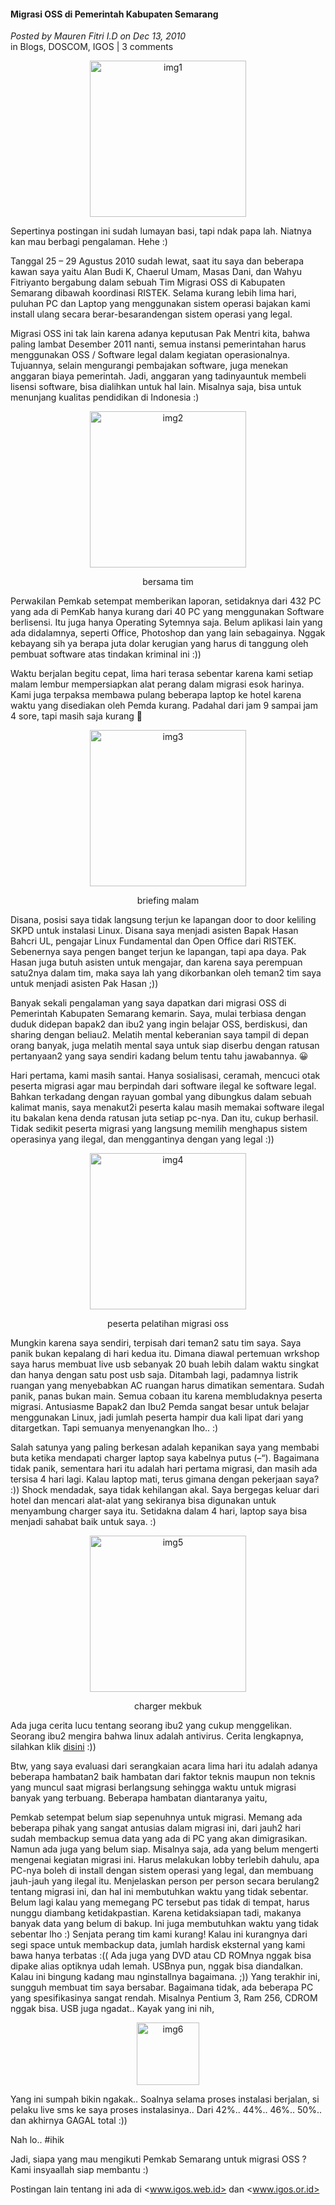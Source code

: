 #### Migrasi OSS di Pemerintah Kabupaten Semarang
_Posted by Mauren Fitri I.D on Dec 13, 2010_
<br>
in Blogs, DOSCOM, IGOS | 3 comments

<p align="center">
	<img src="./posts/2010-12-13-migrasi-oss-pemkab-semarang/CIMG3568.jpg" height="250px" alt="img1">
</p> 
Sepertinya postingan ini sudah lumayan basi, tapi ndak papa lah. Niatnya kan mau berbagi pengalaman. Hehe :) 

Tanggal 25 – 29 Agustus 2010 sudah lewat, saat itu saya dan beberapa kawan saya yaitu Alan Budi K, Chaerul Umam, Masas Dani, dan Wahyu Fitriyanto bergabung dalam sebuah Tim Migrasi OSS di Kabupaten Semarang dibawah koordinasi RISTEK. Selama kurang lebih lima hari, puluhan PC dan Laptop yang menggunakan sistem operasi bajakan kami install ulang secara berar-besarandengan sistem operasi yang legal.

Migrasi OSS ini tak lain karena adanya keputusan Pak Mentri kita, bahwa paling lambat Desember 2011 nanti, semua instansi pemerintahan harus menggunakan OSS / Software legal dalam kegiatan operasionalnya. Tujuannya, selain mengurangi pembajakan software, juga menekan anggaran biaya pemerintah. Jadi, anggaran yang tadinyauntuk membeli lisensi software, bisa dialihkan untuk hal lain. Misalnya saja, bisa untuk menunjang kualitas pendidikan di Indonesia :)

<p align="center">
	<img src="./posts/2010-12-13-migrasi-oss-pemkab-semarang/CIMG3579.jpg" height="250px" alt="img2">
    <p align="center">bersama tim</p>
</p> 

Perwakilan Pemkab setempat memberikan laporan, setidaknya dari 432 PC yang ada di PemKab hanya kurang dari 40 PC yang menggunakan Software berlisensi. Itu juga hanya Operating Sytemnya saja. Belum aplikasi lain yang ada didalamnya, seperti Office, Photoshop dan yang lain sebagainya. Nggak kebayang sih ya berapa juta dolar kerugian yang harus di tanggung oleh pembuat software atas tindakan kriminal ini :))

Waktu berjalan begitu cepat, lima hari terasa sebentar karena kami setiap malam lembur mempersiapkan alat perang dalam migrasi esok harinya. Kami juga terpaksa membawa pulang beberapa laptop ke hotel karena waktu yang disediakan oleh Pemda kurang. Padahal dari jam 9 sampai jam 4 sore, tapi masih saja kurang :hammer:

<p align="center">
	<img src="./posts/2010-12-13-migrasi-oss-pemkab-semarang/CIMG3630.jpg" height="250px" alt="img3">
    <p align="center">briefing malam</p>
</p> 

Disana, posisi saya tidak langsung terjun ke lapangan door to door keliling SKPD untuk instalasi Linux. Disana saya menjadi asisten Bapak Hasan Bahcri UL, pengajar Linux Fundamental dan Open Office dari RISTEK. Sebenernya saya pengen banget terjun ke lapangan, tapi apa daya. Pak Hasan juga butuh asisten untuk mengajar, dan karena saya perempuan satu2nya dalam tim, maka saya lah yang dikorbankan oleh teman2 tim saya untuk menjadi asisten Pak Hasan ;))

Banyak sekali pengalaman yang saya dapatkan dari migrasi OSS di Pemerintah Kabupaten Semarang kemarin. Saya, mulai terbiasa dengan duduk didepan bapak2 dan ibu2 yang ingin belajar OSS, berdiskusi, dan sharing dengan beliau2. Melatih mental keberanian saya tampil di depan orang banyak, juga melatih mental saya untuk siap diserbu dengan ratusan pertanyaan2 yang saya sendiri kadang belum tentu tahu jawabannya. 😀

Hari pertama, kami masih santai. Hanya sosialisasi, ceramah, mencuci otak peserta migrasi agar mau berpindah dari software ilegal ke software legal. Bahkan terkadang dengan rayuan gombal yang dibungkus dalam sebuah kalimat manis, saya menakut2i peserta kalau masih memakai software ilegal itu bakalan kena denda ratusan juta setiap pc-nya. Dan itu, cukup berhasil. Tidak sedikit peserta migrasi yang langsung memilih menghapus sistem operasinya yang ilegal, dan menggantinya dengan yang legal :))

<p align="center">
	<img src="./posts/2010-12-13-migrasi-oss-pemkab-semarang/CIMG3584.jpg" height="250px" alt="img4">
    <p align="center">peserta pelatihan migrasi oss</p>
</p> 

Mungkin karena saya sendiri, terpisah dari teman2 satu tim saya. Saya panik bukan kepalang di hari kedua itu. Dimana diawal pertemuan wrkshop saya harus membuat live usb sebanyak 20 buah lebih dalam waktu singkat dan hanya dengan satu post usb saja. Ditambah lagi, padamnya listrik ruangan yang menyebabkan AC ruangan harus dimatikan sementara. Sudah panik, panas bukan main. Semua cobaan itu karena membludaknya peserta migrasi. Antusiasme Bapak2 dan Ibu2 Pemda sangat besar untuk belajar menggunakan Linux, jadi jumlah peserta hampir dua kali lipat dari yang ditargetkan. Tapi semuanya menyenangkan lho.. :)

Salah satunya yang paling berkesan adalah kepanikan saya yang membabi buta ketika mendapati charger laptop saya kabelnya putus (–“). Bagaimana tidak panik, sementara hari itu adalah hari pertama migrasi, dan masih ada tersisa 4 hari lagi. Kalau laptop mati, terus gimana dengan pekerjaan saya? :)) Shock mendadak, saya tidak kehilangan akal. Saya bergegas keluar dari hotel dan mencari alat-alat yang sekiranya bisa digunakan untuk menyambung charger saya itu. Setidakna dalam 4 hari, laptop saya bisa menjadi sahabat baik untuk saya. :)

<p align="center">
	<img src="./posts/2010-12-13-migrasi-oss-pemkab-semarang/DSC02567.jpg" height="250px" alt="img5">
    <p align="center">charger mekbuk</p>
</p> 

Ada juga cerita lucu tentang seorang ibu2 yang cukup menggelikan. Seorang ibu2 mengira bahwa linux adalah antivirus. Cerita lengkapnya, silahkan klik [disini](http://mexez.wordpress.com/2010/11/02/anti-virus-terhebat/) :))

Btw, yang saya evaluasi dari serangkaian acara lima hari itu adalah adanya beberapa hambatan2 baik hambatan dari faktor teknis maupun non teknis yang muncul saat migrasi berlangsung sehingga waktu untuk migrasi banyak yang terbuang. Beberapa hambatan diantaranya yaitu,

Pemkab setempat belum siap sepenuhnya untuk migrasi. Memang ada beberapa pihak yang sangat antusias dalam migrasi ini, dari jauh2 hari sudah membackup semua data yang ada di PC yang akan dimigrasikan. Namun ada juga yang belum siap. Misalnya saja, ada yang belum mengerti mengenai kegiatan migrasi ini. Harus melakukan lobby terlebih dahulu, apa PC-nya boleh di install dengan sistem operasi yang legal, dan membuang jauh-jauh yang ilegal itu. Menjelaskan person per person secara berulang2 tentang migrasi ini, dan hal ini membutuhkan waktu yang tidak sebentar. Belum lagi kalau yang memegang PC tersebut pas tidak di tempat, harus nunggu diambang ketidakpastian.
Karena ketidaksiapan tadi, makanya banyak data yang belum di bakup. Ini juga membutuhkan waktu yang tidak sebentar lho :)
Senjata perang tim kami kurang! Kalau ini kurangnya dari segi space untuk membackup data, jumlah hardisk eksternal yang kami bawa hanya terbatas :((
Ada juga yang DVD atau CD ROMnya nggak bisa dipake alias optiknya udah lemah. USBnya pun, nggak bisa diandalkan. Kalau ini bingung kadang mau nginstallnya bagaimana. ;))
Yang terakhir ini, sungguh membuat tim saya bersabar. Bagaimana tidak, ada beberapa PC yang spesifikasinya sangat rendah. Misalnya Pentium 3, Ram 256, CDROM nggak bisa. USB juga ngadat.. Kayak yang ini nih,

<p align="center">
	<img src="./posts/2010-12-13-migrasi-oss-pemkab-semarang/alanbudik.png" height="100px" alt="img6">
</p> 
Yang ini sumpah bikin ngakak.. Soalnya selama proses instalasi berjalan, si pelaku live sms ke saya proses instalasinya.. Dari 42%.. 44%.. 46%.. 50%.. dan akhirnya GAGAL total :))

Nah lo.. #ihik

Jadi, siapa yang mau mengikuti Pemkab Semarang untuk migrasi OSS ? Kami insyaallah siap membantu :)

Postingan lain tentang ini ada di <www.igos.web.id> dan <www.igos.or.id>

<br>